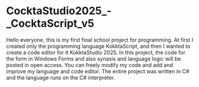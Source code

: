 # CocktaStudio2025_-_CocktaScript_v5

Hello everyone, this is my first final school project for programming. At first I created only the programming language KokktaScript, and then I wanted to create a code editor for it KokktaStudio 2025. In this project, the code for the form in Windows Forms and also synaxis and language logic will be posted in open access. You can freely modify my code and add and improve my language and code editor. The entire project was written in C# and the language runs on the C# interpreter.

